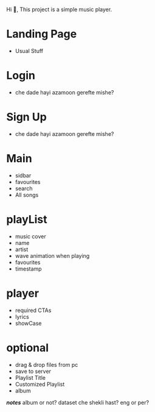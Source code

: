 Hi 👋,
This project is a simple music player.

# Landing Page
  - Usual Stuff 
# Login
  - che dade hayi azamoon gerefte mishe?
# Sign Up
  - che dade hayi azamoon gerefte mishe?

# Main
  - sidbar
  - favourites
  - search
  - All songs

# playList
  - music cover
  - name
  - artist
  - wave animation when playing
  - favourites
  - timestamp

# player
  - required CTAs
  - lyrics
  - showCase

# optional
  - drag & drop files from pc
  - save to server
  - Playlist Title
  - Customized Playlist
  - album

**_notes_**
album or not?
dataset che shekli hast?
eng or per?
